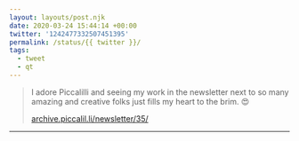 ```yaml
---
layout: layouts/post.njk
date: 2020-03-24 15:44:14 +00:00
twitter: '1242477332507451395'
permalink: /status/{{ twitter }}/
tags: 
  - tweet
  - qt
---
```


> I adore Piccalilli and seeing my work in the newsletter next to so many amazing and creative folks just fills my heart to the brim. 😍 
> 
> [archive.piccalil.li/newsletter/35/](https://archive.piccalil.li/newsletter/35/)

---
